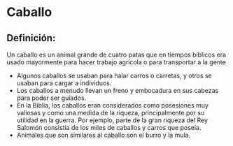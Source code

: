 # Caballo

## Definición: 

Un caballo es un animal grande de cuatro patas que en tiempos bíblicos era usado mayormente para hacer trabajo agrícola o para transportar a la gente

* Algunos caballos se usaban para halar carros o carretas, y otros se usaban para cargar a individuos.
* Los caballos a menudo llevan un freno y embocadura en sus cabezas para poder ser guiados.
* En la Biblia, los caballos eran considerados como posesiones muy valiosas y como una medida de la riqueza, principalmente por su utilidad en la guerra. Por ejemplo, parte de la gran riqueza del Rey Salomón consistía de los miles de caballos y carros que poseía.
* Animales que son similares al caballo son el burro y la mula.

